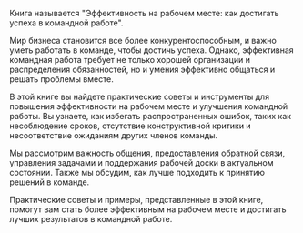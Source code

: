 Книга называется "Эффективность на рабочем месте: как достигать успеха в командной работе".

Мир бизнеса становится все более конкурентоспособным, и важно уметь работать в команде, чтобы достичь успеха. Однако, эффективная командная работа требует не только хорошей организации и распределения обязанностей, но и умения эффективно общаться и решать проблемы вместе.

В этой книге вы найдете практические советы и инструменты для повышения эффективности на рабочем месте и улучшения командной работы. Вы узнаете, как избегать распространенных ошибок, таких как несоблюдение сроков, отсутствие конструктивной критики и несоответствие ожиданиям других членов команды.

Мы рассмотрим важность общения, предоставления обратной связи, управления задачами и поддержания рабочей доски в актуальном состоянии. Также мы обсудим, как лучше подходить к принятию решений в команде.

Практические советы и примеры, представленные в этой книге, помогут вам стать более эффективным на рабочем месте и достигать лучших результатов в командной работе.